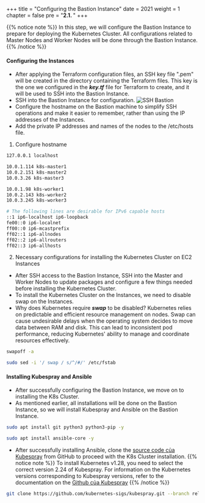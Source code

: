 +++
title = "Configuring the Bastion Instance"
date = 2021
weight = 1
chapter = false
pre = "<b>2.1. </b>"
+++

{{% notice note %}}
In this step, we will configure the Bastion Instance to prepare for deploying the Kubernetes Cluster. All configurations related to Master Nodes and Worker Nodes will be done through the Bastion Instance.
{{% /notice %}}

#### Configuring the Instances

- After applying the Terraform configuration files, an SSH key file ".pem" will be created in the directory containing the Terraform files. This key is the one we configured in the ***key.tf*** file for Terraform to create, and it will be used to SSH into the Bastion Instance.
- SSH into the Bastion Instance for configuration.
![SSH Bastion](./images/2.1-bastion/ssh-bastion.PNG)
- Configure the hostname on the Bastion machine to simplify SSH operations and make it easier to remember, rather than using the IP addresses of the Instances.
- Add the private IP addresses and names of the nodes to the /etc/hosts file.

1. Configure hostname
```bash
127.0.0.1 localhost

10.0.1.114 k8s-master1
10.0.2.151 k8s-master2
10.0.3.26 k8s-master3

10.0.1.98 k8s-worker1
10.0.2.143 k8s-worker2
10.0.3.245 k8s-worker3

# The following lines are desirable for IPv6 capable hosts
::1 ip6-localhost ip6-loopback
fe00::0 ip6-localnet
ff00::0 ip6-mcastprefix
ff02::1 ip6-allnodes
ff02::2 ip6-allrouters
ff02::3 ip6-allhosts
```

2. Necessary configurations for installing the Kubernetes Cluster on EC2 Instances
- After SSH access to the Bastion Instance, SSH into the Master and Worker Nodes to update packages and configure a few things needed before installing the Kubernetes Cluster.
- To install the Kubernetes Cluster on the Instances, we need to disable swap on the Instances.
- Why does Kubernetes require ***swap*** to be disabled? Kubernetes relies on predictable and efficient resource management on nodes. Swap can cause undesirable delays when the operating system decides to move data between RAM and disk. This can lead to inconsistent pod performance, reducing Kubernetes' ability to manage and coordinate resources effectively.

```bash
swapoff -a

sudo sed -i '/ swap / s/^/#/' /etc/fstab
```

#### Installing Kubespray and Ansible
- After successfully configuring the Bastion Instance, we move on to installing the K8s Cluster.
- As mentioned earlier, all installations will be done on the Bastion Instance, so we will install Kubespray and Ansible on the Bastion Instance.

```bash
sudo apt install git python3 python3-pip -y

sudo apt install ansible-core -y
```

- After successfully installing Ansible, clone the [source code của Kubespray](https://github.com/kubernetes-sigs/kubespray.git) from GitHub to proceed with the K8s Cluster installation.
{{% notice note %}}
To install Kubernetes v1.28, you need to select the correct version 2.24 of Kubespray. For information on the Kubernetes versions corresponding to Kubespray versions, refer to the documentation on the [Github của Kubespray](https://github.com/kubernetes-sigs/kubespray)
{{% /notice %}}

```bash
git clone https://github.com/kubernetes-sigs/kubespray.git --branch release-2.24
```